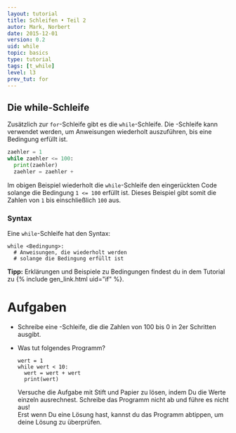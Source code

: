 ```yaml
---
layout: tutorial  
title: Schleifen • Teil 2
autor: Mark, Norbert
date: 2015-12-01
version: 0.2
uid: while
topic: basics
type: tutorial
tags: [t_while]
level: l3
prev_tut: for
---
```


## Die while-Schleife

Zusätzlich zur `for`-Schleife gibt es die `while`-Schleife. Die -Schleife kann verwendet werden, um Anweisungen wiederholt auszuführen, bis eine Bedingung erfüllt ist.

```python
zaehler = 1
while zaehler <= 100:
  print(zaehler)
  zaehler = zaehler +
```

Im obigen Beispiel wiederholt die `while`-Schleife den eingerückten Code
solange die Bedingung `1 <= 100` erfüllt ist. Dieses Beispiel gibt somit die Zahlen
von `1` bis einschließlich `100` aus.

### Syntax

Eine `while`-Schleife hat den Syntax:

```
while <Bedingung>:
  # Anweisungen, die wiederholt werden
  # solange die Bedingung erfüllt ist
```

**Tipp:** Erklärungen und Beispiele zu Bedingungen findest du in dem Tutorial zu {% include gen_link.html uid="if" %}.

Aufgaben
========

-   Schreibe eine -Schleife, die die Zahlen von 100 bis 0 in 2er
    Schritten ausgibt.

-   Was tut folgendes Programm?

    ```
    wert = 1
    while wert < 10:
      wert = wert + wert
      print(wert)
    ```

    Versuche die Aufgabe mit Stift und Papier zu lösen, indem Du die
    Werte einzeln ausrechnest. Schreibe das Programm nicht ab und führe
    es nicht aus!  
    Erst wenn Du eine Lösung hast, kannst du das Programm
    abtippen, um deine Lösung zu überprüfen.
